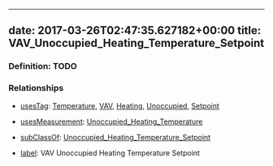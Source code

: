 
---
date: 2017-03-26T02:47:35.627182+00:00
title: VAV_Unoccupied_Heating_Temperature_Setpoint
---
### Definition: TODO

### Relationships

* [usesTag](https://brickschema.org/schema/1.0/BrickFrame#usesTag): [Temperature](https://brickschema.org/schema/1.0/BrickTag#Temperature), [VAV](https://brickschema.org/schema/1.0/BrickTag#VAV), [Heating](https://brickschema.org/schema/1.0/BrickTag#Heating), [Unoccupied](https://brickschema.org/schema/1.0/BrickTag#Unoccupied), [Setpoint](https://brickschema.org/schema/1.0/BrickTag#Setpoint)

* [usesMeasurement](https://brickschema.org/schema/1.0/BrickFrame#usesMeasurement): [Unoccupied_Heating_Temperature](https://brickschema.org/schema/1.0/Brick#Unoccupied_Heating_Temperature)

* [subClassOf](http://www.w3.org/2000/01/rdf-schema#subClassOf): [Unoccupied_Heating_Temperature_Setpoint](https://brickschema.org/schema/1.0/Brick#Unoccupied_Heating_Temperature_Setpoint)

* [label](http://www.w3.org/2000/01/rdf-schema#label): VAV Unoccupied Heating Temperature Setpoint
